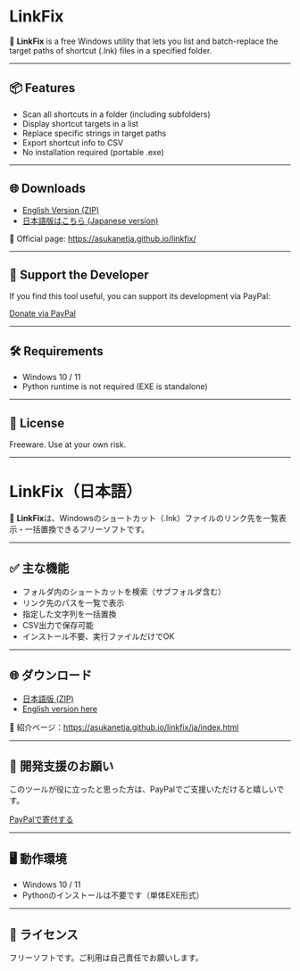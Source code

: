 
# LinkFix

🔗 **LinkFix** is a free Windows utility that lets you list and batch-replace the target paths of shortcut (.lnk) files in a specified folder.

---

## 📦 Features

- Scan all shortcuts in a folder (including subfolders)
- Display shortcut targets in a list
- Replace specific strings in target paths
- Export shortcut info to CSV
- No installation required (portable .exe)

---

## 🌐 Downloads

- [English Version (ZIP)](https://asukanetja.github.io/linkfix/LinkFix_English_v1.0.zip)
- [日本語版はこちら (Japanese version)](https://asukanetja.github.io/linkfix/LinkFix_Japanese_v1.0.zip)

🔗 Official page: https://asukanetja.github.io/linkfix/

---

## 💖 Support the Developer

If you find this tool useful, you can support its development via PayPal:

[Donate via PayPal](https://paypal.me/asukanetja?country.x=JP&locale.x=ja_JP)

---

## 🛠 Requirements

- Windows 10 / 11
- Python runtime is not required (EXE is standalone)

---

## 📄 License

Freeware. Use at your own risk.

---

# LinkFix（日本語）

🔗 **LinkFix**は、Windowsのショートカット（.lnk）ファイルのリンク先を一覧表示・一括置換できるフリーソフトです。

---

## ✅ 主な機能

- フォルダ内のショートカットを検索（サブフォルダ含む）
- リンク先のパスを一覧で表示
- 指定した文字列を一括置換
- CSV出力で保存可能
- インストール不要、実行ファイルだけでOK

---

## 🌐 ダウンロード

- [日本語版 (ZIP)](https://asukanetja.github.io/linkfix/LinkFix_Japanese_v1.0.zip)
- [English version here](https://asukanetja.github.io/linkfix/LinkFix_English_v1.0.zip)

🔗 紹介ページ：https://asukanetja.github.io/linkfix/ja/index.html

---

## 💖 開発支援のお願い

このツールが役に立ったと思った方は、PayPalでご支援いただけると嬉しいです。

[PayPalで寄付する](https://paypal.me/asukanetja?country.x=JP&locale.x=ja_JP)

---

## 🖥 動作環境

- Windows 10 / 11
- Pythonのインストールは不要です（単体EXE形式）

---

## 📄 ライセンス

フリーソフトです。ご利用は自己責任でお願いします。
